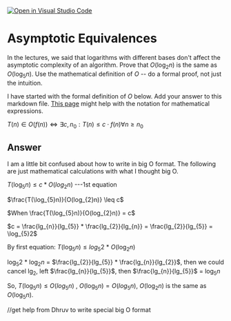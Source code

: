 [![Open in Visual Studio Code](https://classroom.github.com/assets/open-in-vscode-718a45dd9cf7e7f842a935f5ebbe5719a5e09af4491e668f4dbf3b35d5cca122.svg)](https://classroom.github.com/online_ide?assignment_repo_id=11924427&assignment_repo_type=AssignmentRepo)
# Asymptotic Equivalences

In the lectures, we said that logarithms with different bases don't affect the
asymptotic complexity of an algorithm. Prove that $O(\log_{2} n)$ is the same as
$O(\log_{5} n)$. Use the mathematical definition of $O$ -- do a formal proof,
not just the intuition.

I have started with the formal definition of $O$ below. Add your answer to this
markdown file. [This
page](https://docs.github.com/en/get-started/writing-on-github/working-with-advanced-formatting/writing-mathematical-expressions)
might help with the notation for mathematical expressions.

$T(n) \in O(f(n)) \iff \exists c, n_0: T(n) \leq c \cdot f(n) \forall n \geq n_0$

## Answer

I am a little bit confused about how to write in big O format. The following are just mathematical calculations with what I thought big O.

$T(\log_{5}n)  \leq c * O(log_{2}n)$ ---1st equation

$\frac{T(\log_{5}n)}{O(log_{2}n)} \leq c$

$When \frac{T(\log_{5}n)}{O(log_{2}n)} = c$

$c = \frac{lg_{n}}{lg_{5}} * \frac{lg_{2}}{lg_{n}} = \frac{lg_{2}}{lg_{5}} = \log_{5}2$

By first equation: $T(\log_{5}n) \leq log_{5}2$ * $O(\log_{2}n)$ 

$\log_{5}2$ * $\log_{2}n$ = $\frac{lg_{2}}{lg_{5}} * \frac{lg_{n}}{lg_{2}}$, then we could cancel $\lg_{2}$, left $\frac{lg_{n}}{lg_{5}}$, then $\frac{lg_{n}}{lg_{5}}$ = $\log_{5}n$

So, $T(\log_{5}n)  \leq  O(log_{5}n)$ , $O(\log_{5}n) = O(log_{5}n)$, $O(\log_{2} n)$ is the same as $O(\log_{5} n)$.


//get help from Dhruv to write special big O format
